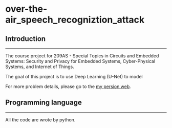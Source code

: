 # over-the-air_speech_recogniztion_attack

## Introduction
--------------------------------------------------------------------------------
The course project for 209AS - Special Topics in Circuits and Embedded Systems: 
Security and Privacy for Embedded Systems, Cyber-Physical Systems, and Internet 
of Things.

The goal of this project is to use Deep Learning (U-Net) to model 

For more problem details, please go to the [my persion web](weikunhan.github.io).

## Programming language
--------------------------------------------------------------------------------
All the code are wrote by python.

